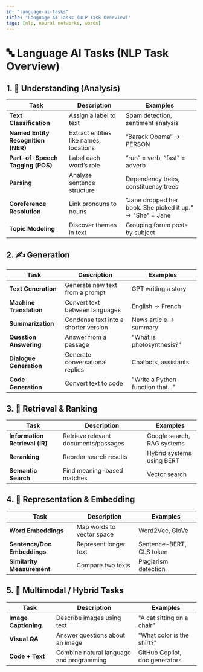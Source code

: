 ```yaml
---
id: "language-ai-tasks"
title: "Language AI Tasks (NLP Task Overview)"
tags: [nlp, neural networks, words]
---
```


# 🔤 Language AI Tasks (NLP Task Overview)

## 1. 🧠 Understanding (Analysis)
| Task | Description | Examples |
|------|-------------|----------|
| **Text Classification** | Assign a label to text | Spam detection, sentiment analysis |
| **Named Entity Recognition (NER)** | Extract entities like names, locations | “Barack Obama” → PERSON |
| **Part-of-Speech Tagging (POS)** | Label each word’s role | “run” = verb, “fast” = adverb |
| **Parsing** | Analyze sentence structure | Dependency trees, constituency trees |
| **Coreference Resolution** | Link pronouns to nouns | "Jane dropped her book. She picked it up." → "She" = Jane |
| **Topic Modeling** | Discover themes in text | Grouping forum posts by subject |

## 2. ✍️ Generation
| Task | Description | Examples |
|------|-------------|----------|
| **Text Generation** | Generate new text from a prompt | GPT writing a story |
| **Machine Translation** | Convert text between languages | English → French |
| **Summarization** | Condense text into a shorter version | News article → summary |
| **Question Answering** | Answer from a passage | "What is photosynthesis?" |
| **Dialogue Generation** | Generate conversational replies | Chatbots, assistants |
| **Code Generation** | Convert text to code | "Write a Python function that..." |

## 3. 🔎 Retrieval & Ranking
| Task | Description | Examples |
|------|-------------|----------|
| **Information Retrieval (IR)** | Retrieve relevant documents/passages | Google search, RAG systems |
| **Reranking** | Reorder search results | Hybrid systems using BERT |
| **Semantic Search** | Find meaning-based matches | Vector search |

## 4. 📐 Representation & Embedding
| Task | Description | Examples |
|------|-------------|----------|
| **Word Embeddings** | Map words to vector space | Word2Vec, GloVe |
| **Sentence/Doc Embeddings** | Represent longer text | Sentence-BERT, CLS token |
| **Similarity Measurement** | Compare two texts | Plagiarism detection |

## 5. 🧩 Multimodal / Hybrid Tasks
| Task | Description | Examples |
|------|-------------|----------|
| **Image Captioning** | Describe images using text | "A cat sitting on a chair" |
| **Visual QA** | Answer questions about an image | "What color is the shirt?" |
| **Code + Text** | Combine natural language and programming | GitHub Copilot, doc generators |